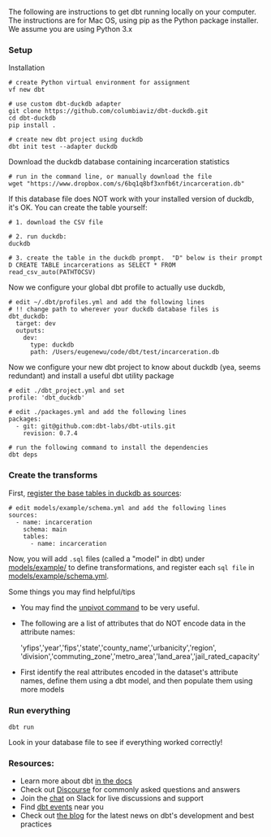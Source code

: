 The following are instructions to get dbt running locally on your computer.  
The instructions are for Mac OS, using pip as the Python package installer.  
We assume you are using Python 3.x


### Setup



Installation

    # create Python virtual environment for assignment
    vf new dbt

    # use custom dbt-duckdb adapter
    git clone https://github.com/columbiaviz/dbt-duckdb.git
    cd dbt-duckdb 
    pip install .

    # create new dbt project using duckdb
    dbt init test --adapter duckdb


Download the duckdb database containing incarceration statistics

    # run in the command line, or manually download the file
    wget "https://www.dropbox.com/s/6bq1q8bf3xnfb6t/incarceration.db"

If this database file does NOT work with your installed version of duckdb, it's OK.  You can create the table yourself:

    # 1. download the CSV file

    # 2. run duckdb:
    duckdb

    # 3. create the table in the duckdb prompt.  "D" below is their prompt
    D CREATE TABLE incarcerations as SELECT * FROM read_csv_auto(PATHTOCSV)

Now we configure your global dbt profile to actually use duckdb, 


    # edit ~/.dbt/profiles.yml and add the following lines
    # !! change path to wherever your duckdb database files is
    dbt_duckdb:
      target: dev
      outputs: 
        dev:
          type: duckdb
          path: /Users/eugenewu/code/dbt/test/incarceration.db

Now we configure your new dbt project to know about duckdb (yea, seems redundant)
and install a useful dbt utility package

    # edit ./dbt_project.yml and set
    profile: 'dbt_duckdb'

    # edit ./packages.yml and add the following lines
    packages:
      - git: git@github.com:dbt-labs/dbt-utils.git
        revision: 0.7.4

    # run the following command to install the dependencies 
    dbt deps


### Create the transforms


First, [register the base tables in duckdb as sources](https://docs.getdbt.com/docs/building-a-dbt-project/using-sources):

    # edit models/example/schema.yml and add the following lines
    sources:
      - name: incarceration
        schema: main
        tables:
          - name: incarceration



Now, you will add `.sql` files (called a "model" in dbt) under [models/example/](./models/example) to define transformations,
and register each `sql file` in [models/example/schema.yml](./models/example/schema.yml).


Some things you may find helpful/tips

* You may find the [unpivot command](https://github.com/dbt-labs/dbt-utils#unpivot-source) to be very useful.
* The following are a list of attributes that do NOT encode data in the attribute names:

    'yfips','year','fips','state','county_name','urbanicity','region',
    'division','commuting_zone','metro_area','land_area','jail_rated_capacity' 

* First identify the real attributes encoded in the dataset's attribute names,
  define them using a dbt model, and then populate them using more models

### Run everything


    dbt run

Look in your database file to see if everything worked correctly!

### Resources:
- Learn more about dbt [in the docs](https://docs.getdbt.com/docs/introduction)
- Check out [Discourse](https://discourse.getdbt.com/) for commonly asked questions and answers
- Join the [chat](https://community.getdbt.com/) on Slack for live discussions and support
- Find [dbt events](https://events.getdbt.com) near you
- Check out [the blog](https://blog.getdbt.com/) for the latest news on dbt's development and best practices


